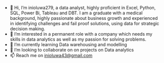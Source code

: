 - 👋 Hi, I’m inioluwa279, a data analyst, highly proficient in Excel, Python, SQL, Power Bi, Tableau and DBT. I am a graduate with a medical background, highly passionate about business growth and experienced in identifying challenges and fail proof solutions, using data for strategic decision making.
- 👀 I’m interested in a permanent role with a company which needs my skills in data analytics as well as my passion for solving problems.
- 🌱 I’m currently learning Data warehousing and modelling
- 💞️ I’m looking to collaborate on on projects on Data analytics
- 📫 Reach me on inioluwa43@gmail.com


